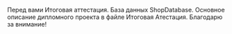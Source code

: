 Перед вами Итоговая аттестация.
База данных ShopDatabase.
Основное описание дипломного проекта в файле Итоговая Атестация. 
Благодарю за внимание!
